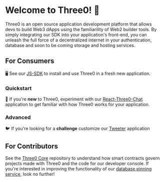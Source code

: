 # Welcome to Three0! 👋
Three0 is an open source application development platform that allows devs to build Web3 dApps using the familiarility of Web2 builder tools. By simply integrating our SDK into your application's front-end, you can unleash the full force of a decentralized internet in your authentication, database and soon to be coming storage and hosting services.

## For Consumers
🖥️ See our [JS-SDK](https://github.com/Three0Dev/JS-SDK) to install and use Three0 in a fresh new application.
### Quickstart
💬 If you're **new** to Three0, experiment with our [React-Three0-Chat](https://github.com/Three0Dev/React-Three0-Chat) application to get familiar with how Three0 works for your application.
### Advanced
🐦 If you're looking for a **challenge** customize our [Tweeter](https://github.com/Three0Dev/Tweeter) application

## For Contributors
See the [Three0 Core](https://github.com/Three0Dev/Three0) repository to understand how smart contracts govern projects made with Three0 and the code for our developer console.
If you're interested in improving the functionality of our [database pinning service](https://github.com/Three0Dev/Three0Pinner), look no further!
